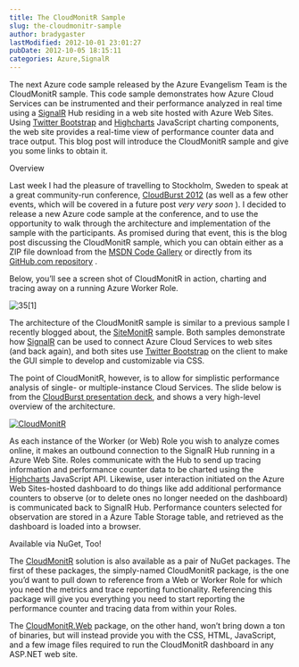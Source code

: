 ```yaml
---
title: The CloudMonitR Sample
slug: the-cloudmonitr-sample
author: bradygaster
lastModified: 2012-10-01 23:01:27
pubDate: 2012-10-05 18:15:11
categories: Azure,SignalR
---
```


<p>The next Azure code sample released by the Azure Evangelism Team is the CloudMonitR sample. This code sample demonstrates how Azure Cloud Services can be instrumented and their performance analyzed in real time using a
  <a href="http://signalr.net/">SignalR</a>  Hub residing in a web site hosted with Azure Web Sites. Using
  <a href="http://twitter.github.com/bootstrap/">Twitter Bootstrap</a>  and
  <a href="http://highcharts.com/">Highcharts</a>  JavaScript charting components, the web site provides a real-time view of performance counter data and trace output. This blog post will introduce the CloudMonitR sample and give you some links to obtain it. </p>
Overview
<p>Last week I had the pleasure of travelling to Stockholm, Sweden to speak at a great community-run conference,
  <a href="http://www.azureug.se/CloudBurst2012/">CloudBurst 2012</a>  (as well as a few other events, which will be covered in a future post <em>very very soon</em> ). I decided to release a new Azure code sample at the conference, and to use the opportunity to walk through the architecture and implementation
  of the sample with the participants. As promised during that event, this is the blog post discussing the CloudMonitR sample, which you can obtain either as a ZIP file download from the
  <a href="http://code.msdn.microsoft.com/CloudMonitR-6e224501">MSDN Code Gallery</a>  or directly from its
  <a href="https://github.com/WindowsAzure-Samples/CloudMonitR">GitHub.com repository</a> . </p>
<p>Below, you&#x2019;ll see a screen shot of CloudMonitR in action, charting and tracing away on a running Azure Worker Role. </p>
<p>
  <img alt="35[1]" src="/posts/the-cloudmonitr-sample/media/35%5B1%5D_3.png"> </p>
<p>The architecture of the CloudMonitR sample is similar to a previous sample I recently blogged about, the
  <a href="http://www.bradygaster.com/sitemonitr">SiteMonitR</a>  sample. Both samples demonstrate how
  <a href="http://signalr.net/">SignalR</a>  can be used to connect Azure Cloud Services to web sites (and back again), and both sites use
  <a href="http://twitter.github.com/bootstrap/">Twitter Bootstrap</a>  on the client to make the GUI simple to develop and customizable via CSS. </p>
<p>The point of CloudMonitR, however, is to allow for simplistic performance analysis of single- or multiple-instance Cloud Services. The slide below is from the
  <a href="http://bradystorage.blob.core.windows.net/decks/CloudMonitR.pptx">CloudBurst presentation deck</a>, and shows a very high-level overview of the architecture. </p>
<p>
  <a href="/Media/Default/WindowsLiveWriter/TheCloudMonitRSample_DF44/CloudMonitR_4.png">
    <img alt="CloudMonitR" src="/posts/the-cloudmonitr-sample/media/CloudMonitR_thumb_1.png">
  </a> 
</p>
<p>As each instance of the Worker (or Web) Role you wish to analyze comes online, it makes an outbound connection to the SignalR Hub running in a Azure Web Site. Roles communicate with the Hub to send up tracing information and performance counter data to
  be charted using the
  <a href="http://highcharts.com/">Highcharts</a>  JavaScript API. Likewise, user interaction initiated on the Azure Web Sites-hosted dashboard to do things like add additional performance counters to observe (or to delete ones no longer needed on the dashboard) is communicated back to
  SignalR Hub. Performance counters selected for observation are stored in a Azure Table Storage table, and retrieved as the dashboard is loaded into a browser. </p>
Available via NuGet, Too!
<p>The
  <a href="https://nuget.org/packages/CloudMonitR">CloudMonitR</a>  solution is also available as a pair of NuGet packages. The first of these packages, the simply-named CloudMonitR package, is the one you&#x2019;d want to pull down to reference from a Web or Worker Role for which you need the metrics and trace
  reporting functionality. Referencing this package will give you everything you need to start reporting the performance counter and tracing data from within your Roles. </p>
<p>The
  <a href="https://nuget.org/packages/CloudMonitR.Web">CloudMonitR.Web</a>  package, on the other hand, won&#x2019;t bring down a ton of binaries, but will instead provide you with the CSS, HTML, JavaScript, and a few image files required to run the CloudMonitR dashboard in any ASP.NET web site. </p>
